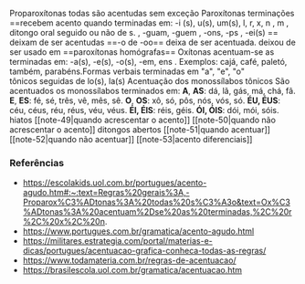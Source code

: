 
Proparoxítonas
	todas são acentudas sem exceção
Paroxítonas
	terminações
		==recebem acento quando terminadas em: -i (s), u(s), um(s), l, r, x, n , m , ditongo oral seguido ou não de s. , -guam, -guem ,  -ons, -ps , -ei(s) ==
	deixam de ser acentudas
		==-o de -oo== deixa de ser acentuada.
		deixou de ser usado em ==paroxítonas homógrafas==
Oxítonas
	 acentuam-se as terminadas em: -a(s), -e(s), -o(s), -em, ens . Exemplos: cajá, café, paletó, também, parabéns.Formas verbais terminadas em "a", "e", "o" tônicos seguidas de lo(s), la(s)
	Acentuação dos monossílabos tônicos
		São acentuados os monossílabos terminados em:
		**A**, **AS**: dá, lã, gás, má, chá, fã.
		**E**, **ES**: fé, sé, três, vê, mês, sê.
		**O**, **OS**: xô, só, pôs, nós, vós, só.
		**ÉU, ÉUS**: céu, céus, réu, réus, véu, véus.
		**ÉI, ÉIS**: réis, géis.
		**ÓI, ÓIS**: dói, mói, sóis.
hiatos
	[[note-49|quando acrescentar o acento]]
	[[note-50|quando não acrescentar o acento]]
ditongos abertos
	[[note-51|quando acentuar]]
	[[note-52|quando não acentuar]]
[[note-53|acento diferenciais]]

### Referências
- https://escolakids.uol.com.br/portugues/acento-agudo.htm#:~:text=Regras%20gerais%3A,-Proparox%C3%ADtonas%3A%20todas%20s%C3%A3o&text=Ox%C3%ADtonas%3A%20acentuam%2Dse%20as%20terminadas,%2C%20r%2C%20x%2C%20n.
- https://www.portugues.com.br/gramatica/acento-agudo.html
- https://militares.estrategia.com/portal/materias-e-dicas/portugues/acentuacao-grafica-conheca-todas-as-regras/
- https://www.todamateria.com.br/regras-de-acentuacao/
- https://brasilescola.uol.com.br/gramatica/acentuacao.htm